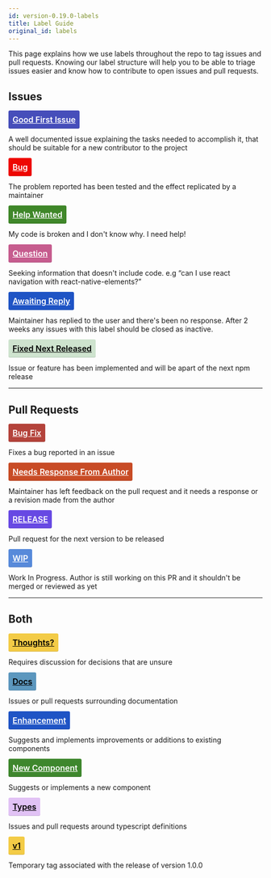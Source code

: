 ```yaml
---
id: version-0.19.0-labels
title: Label Guide
original_id: labels
---
```


<style>
.label {
  font-size: 16px;
  font-weight: 600;
  line-height: 2;
  color: #ffffff;
  padding: 8px;
  border-radius: 3px;
  box-shadow: inset 0 -1px 0 rgba(27, 31, 35, 0.12);
}
.label.bug {
  background-color: #ee0701;
}
.label.bug-fix {
  background-color: #B4433B;
}
.label.help {
  background-color: #3F8729;
}
.label.question {
  background-color: #C65C8E;
}
.label.reply {
  background-color: #1F54C5;
}
.label.docs {
  color: #000;
  background-color: #5C97BE;
}
.label.enhancement {
  background-color: #1F54C5;
}
.label.first {
  background-color: #464EBA;
}
.label.v1 {
  background-color: #F3CB46;
  color: #000;
}
.label.fixed {
  background-color: #CEE3CE;
  color: #000;
}
.label.response {
  background-color: #C84B25;
}
.label.new {
  background-color: #3E872D;
}
.label.release {
  background-color: #6749E3;
}
.label.thoughts {
  background-color: #F3CB46;
  color: #000;
}
.label.types {
  background-color: #E1C2F5;
  color: #000;
}
.label.wip {
  background-color: #578ADA;
}
</style>

This page explains how we use labels throughout the repo to tag issues and pull requests. Knowing our label structure
will help you to be able to triage issues easier and know how to contribute to open issues and pull requests.

## Issues

<a class="label first" href="https://github.com/react-native-training/react-native-elements/labels/Good%20First%20Issue">Good First Issue</a>

A well documented issue explaining the tasks needed to accomplish it, that should be suitable for a new contributor to the project

<a class="label bug" href="https://github.com/react-native-training/react-native-elements/labels/bug">Bug</a>

The problem reported has been tested and the effect replicated by a maintainer

<a class="label help" href="https://github.com/react-native-training/react-native-elements/labels/Help%20Wanted">Help Wanted</a>

My code is broken and I don't know why. I need help!

<a class="label question" href="https://github.com/react-native-training/react-native-elements/labels/question">Question</a>

Seeking information that doesn't include code. e.g “can I use react navigation with react-native-elements?”

<a class="label reply" href="https://github.com/react-native-training/react-native-elements/labels/Awaiting%20Reply">Awaiting Reply</a>

Maintainer has replied to the user and there's been no response. After 2 weeks any issues with this label should be closed as inactive.

<a class="label fixed" href="https://github.com/react-native-training/react-native-elements/labels/Fixed%20-%20Next%20Release">Fixed Next Released</a>

Issue or feature has been implemented and will be apart of the next npm release

---

## Pull Requests

<a class="label bug-fix" href="https://github.com/react-native-training/react-native-elements/labels/Bug%20Fix">Bug Fix</a>

Fixes a bug reported in an issue

<a class="label response" href="https://github.com/react-native-training/react-native-elements/labels/Needs%20Response%20from%20Author">Needs Response From Author</a>

Maintainer has left feedback on the pull request and it needs a response or a revision made from the author

<a class="label release" href="https://github.com/react-native-training/react-native-elements/labels/RELEASE">RELEASE</a>

Pull request for the next version to be released

<a class="label wip" href="https://github.com/react-native-training/react-native-elements/labels/WIP">WIP</a>

Work In Progress. Author is still working on this PR and it shouldn't be merged or reviewed as yet

---

## Both

<a class="label thoughts" href="https://github.com/react-native-training/react-native-elements/labels/Thoughts%3F">Thoughts?</a>

Requires discussion for decisions that are unsure

<a class="label docs" href="https://github.com/react-native-training/react-native-elements/labels/docs">Docs</a>

Issues or pull requests surrounding documentation

<a class="label enhancement" href="https://github.com/react-native-training/react-native-elements/labels/Enhancement">Enhancement</a>

Suggests and implements improvements or additions to existing components

<a class="label new" href="https://github.com/react-native-training/react-native-elements/labels/New%20Component">New Component</a>

Suggests or implements a new component

<a class="label types" href="https://github.com/react-native-training/react-native-elements/labels/Types">Types</a>

Issues and pull requests around typescript definitions

<a class="label v1" href="https://github.com/react-native-training/react-native-elements/labels/v1">v1</a>

Temporary tag associated with the release of version 1.0.0
